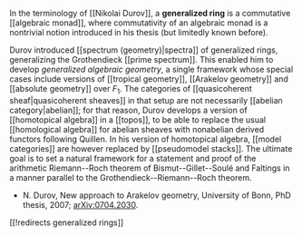 In the terminology of [[Nikolai Durov]], a __generalized ring__ is a commutative [[algebraic monad]], where commutativity of an algebraic monad is a nontrivial notion introduced in his thesis (but limitedly known before). 

Durov introduced [[spectrum (geometry)|spectra]] of generalized rings, generalizing the Grothendieck [[prime spectrum]]. This enabled him to develop _generalized algebraic geometry_, a single framework whose special cases include versions of [[tropical geometry]], [[Arakelov geometry]] and [[absolute geometry]] over $F_1$. The categories of [[quasicoherent sheaf|quasicoherent sheaves]] in that setup are not necessarily [[abelian category|abelian]]; for that reason, Durov develops a version of [[homotopical algebra]] in a [[topos]], to be able to replace the usual [[homological algebra]] for abelian sheaves with nonabelian derived functors following Quillen. In his version of homotopical algebra, [[model categories]] are however replaced by [[pseudomodel stacks]]. The ultimate goal is to set a natural framework for a statement and proof of the arithmetic Riemann--Roch theorem of Bismut--Gillet--Soulé and Faltings in a manner parallel to the Grothendieck--Riemann--Roch theorem.

*  N. Durov, New approach to Arakelov geometry, University of Bonn, PhD thesis, 2007; [arXiv:0704.2030](http://www.arxiv.org/abs/0704.2030).


[[!redirects generalized rings]]